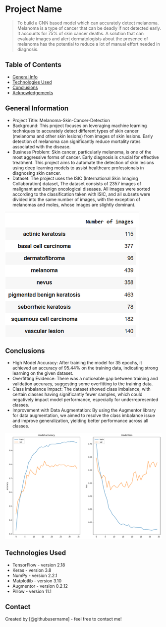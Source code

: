 # Project Name
> To build a CNN based model which can accurately detect melanoma. Melanoma is a type of cancer that can be deadly if not detected early. It accounts for 75% of skin cancer deaths. A solution that can evaluate images and alert dermatologists about the presence of melanoma has the potential to reduce a lot of manual effort needed in diagnosis.


## Table of Contents
* [General Info](#general-information)
* [Technologies Used](#technologies-used)
* [Conclusions](#conclusions)
* [Acknowledgements](#acknowledgements)



## General Information
- Project Title: Melanoma-Skin-Cancer-Detection
- Background: This project focuses on leveraging machine learning techniques to accurately detect different types of skin cancer (melanoma and other skin lesions) from images of skin lesions. Early detection of melanoma can significantly reduce mortality rates associated with the disease.
- Business Problem: Skin cancer, particularly melanoma, is one of the most aggressive forms of cancer. Early diagnosis is crucial for effective treatment. This project aims to automate the detection of skin lesions using deep learning models to assist healthcare professionals in diagnosing skin cancer.
- Dataset: The project uses the ISIC (International Skin Imaging Collaboration) dataset, The dataset consists of 2357 images of malignant and benign oncological diseases. All images were sorted according to the classification taken with ISIC, and all subsets were divided into the same number of images, with the exception of melanomas and moles, whose images are slightly dominant.


![alt text](image.png)



## Conclusions
- High Model Accuracy: After training the model for 35 epochs, it achieved an accuracy of 95.44% on the training data, indicating strong learning on the given dataset.
- Overfitting Evidence: There was a noticeable gap between training and validation accuracy, suggesting some overfitting to the training data.
- Class Imbalance Impact: The dataset showed class imbalance, with certain classes having significantly fewer samples, which could negatively impact model performance, especially for underrepresented classes.
- Improvement with Data Augmentation: By using the Augmentor library for data augmentation, we aimed to resolve the class imbalance issue and improve generalization, yielding better performance across all classes.

![alt text](image-1.png)

## Technologies Used
- TensorFlow - version 2.18
- Keras - version 3.8
- NumPy - version 2.2.1
- Matplotlib - version 3.10
- Augmentor - version 0.2.12
- Pillow - version 11.1


## Contact
Created by [@githubusername] - feel free to contact me!


